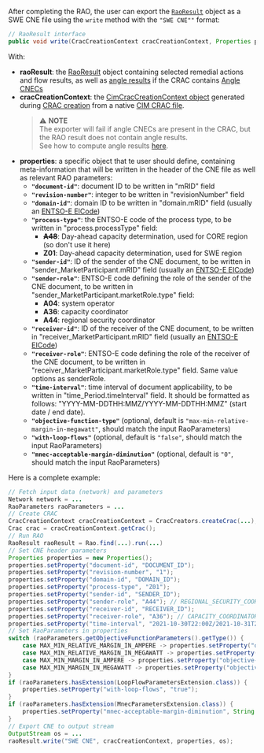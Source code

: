 After completing the RAO, the user can export the [`RaoResult`](/output-data/rao-result.md) object as a SWE CNE file using the `write` method with the `"SWE CNE""` format:

~~~java
// RaoResult interface
public void write(CracCreationContext cracCreationContext, Properties properties, OutputStream outputStream)
~~~

With:
- **raoResult**: the [RaoResult](/output-data/rao-result.md) object containing selected remedial actions and flow
  results, as well as [angle results](/castor/monitoring/angle-monitoring.md) if the CRAC contains [Angle CNECs](/input-data/crac/json.md#angle-cnecs)
- **cracCreationContext**: the [CimCracCreationContext object](/input-data/crac/creation-context.md#cim-implementation) generated during
  [CRAC creation](/input-data/crac/import.md) from a native [CIM CRAC file](/input-data/crac/cim.md).
  > ⚠️  **NOTE**  
  > The exporter will fail if angle CNECs are present in the CRAC, but the RAO result does not contain angle results.  
  > See how to compute angle results [here](/castor/monitoring/angle-monitoring/algorithm.md).
- **properties**: a specific object that te user should define, containing meta-information that will be written
  in the header of the CNE file as well as relevant RAO parameters:
  - **`"document-id"`**: document ID to be written in "mRID" field
  - **`"revision-number"`**: integer to be written in "revisionNumber" field
  - **`"domain-id"`**: domain ID to be written in "domain.mRID" field (usually an [ENTSO-E EICode](https://www.entsoe.eu/data/energy-identification-codes-eic/))
  - **`"process-type"`**: the ENTSO-E code of the process type, to be written in "process.processType" field:
    - ~~**A48**~~: Day-ahead capacity determination, used for CORE region (so don't use it here)
    - **Z01**: Day-ahead capacity determination, used for SWE region
  - **`"sender-id"`**: ID of the sender of the CNE document, to be written in "sender_MarketParticipant.mRID" field
    (usually an [ENTSO-E EICode](https://www.entsoe.eu/data/energy-identification-codes-eic/))
  - **`"sender-role"`**: ENTSO-E code defining the role of the sender of the CNE document, to be written in
    "sender_MarketParticipant.marketRole.type" field:
    - **A04**: system operator
    - **A36**: capacity coordinator
    - **A44**: regional security coordinator
  - **`"receiver-id"`**: ID of the receiver of the CNE document, to be written in "receiver_MarketParticipant.mRID" field
    (usually an [ENTSO-E EICode](https://www.entsoe.eu/data/energy-identification-codes-eic/))
  - **`"receiver-role"`**: ENTSO-E code defining the role of the receiver of the CNE document, to be written in
    "receiver_MarketParticipant.marketRole.type" field. Same value options as senderRole.
  - **`"time-interval"`**: time interval of document applicability, to be written in "time_Period.timeInterval" field. It should
    be formatted as follows: "YYYY-MM-DDTHH:MMZ/YYYY-MM-DDTHH:MMZ" (start date / end date).
  - **`"objective-function-type"`** (optional, default is `"max-min-relative-margin-in-megawatt"`, should match the input RaoParameters)
  - **`"with-loop-flows"`** (optional, default is `"false"`, should match the input RaoParameters)
  - **`"mnec-acceptable-margin-diminution"`** (optional, default is `"0"`, should match the input RaoParameters)

Here is a complete example:

~~~java
// Fetch input data (network) and parameters
Network network = ...
RaoParameters raoParameters = ...
// Create CRAC
CracCreationContext cracCreationContext = CracCreators.createCrac(...);
Crac crac = cracCreationContext.getCrac();
// Run RAO
RaoResult raoResult = Rao.find(...).run(...)
// Set CNE header parameters
Properties properties = new Properties();
properties.setProperty("document-id", "DOCUMENT_ID");
properties.setProperty("revision-number", "1");
properties.setProperty("domain-id", "DOMAIN_ID");
properties.setProperty("process-type", "Z01");
properties.setProperty("sender-id", "SENDER_ID");
properties.setProperty("sender-role", "A44"); // REGIONAL_SECURITY_COORDINATOR
properties.setProperty("receiver-id", "RECEIVER_ID");
properties.setProperty("receiver-role", "A36"); // CAPACITY_COORDINATOR
properties.setProperty("time-interval", "2021-10-30T22:00Z/2021-10-31T23:00Z");
// Set RaoParameters in properties
switch (raoParameters.getObjectiveFunctionParameters().getType()) {
    case MAX_MIN_RELATIVE_MARGIN_IN_AMPERE -> properties.setProperty("objective-function-type", "max-min-relative-margin-in-ampere");
    case MAX_MIN_RELATIVE_MARGIN_IN_MEGAWATT -> properties.setProperty("objective-function-type", "max-min-relative-margin-in-megawatt");
    case MAX_MIN_MARGIN_IN_AMPERE -> properties.setProperty("objective-function-type", "max-min-margin-in-ampere");
    case MAX_MIN_MARGIN_IN_MEGAWATT -> properties.setProperty("objective-function-type", "max-min-margin-in-megawatt");
}
if (raoParameters.hasExtension(LoopFlowParametersExtension.class)) {
    properties.setProperty("with-loop-flows", "true");
}
if (raoParameters.hasExtension(MnecParametersExtension.class)) {
    properties.setProperty("mnec-acceptable-margin-diminution", String.valueOf(raoParameters.getExtension(MnecParametersExtension.class).getAcceptableMarginDecrease()));
}
// Export CNE to output stream
OutputStream os = ...
raoResult.write("SWE CNE", cracCreationContext, properties, os);
~~~
